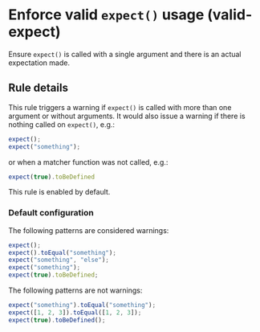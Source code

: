 # Enforce valid `expect()` usage (valid-expect)

Ensure `expect()` is called with a single argument and there is an actual expectation made.

## Rule details

This rule triggers a warning if `expect()` is called with more than one argument or without arguments. 
It would also issue a warning if there is nothing called on `expect()`, e.g.:

```js
expect();
expect("something");
```

or when a matcher function was not called, e.g.:

```js
expect(true).toBeDefined
```

This rule is enabled by default.

### Default configuration

The following patterns are considered warnings:

```js
expect();
expect().toEqual("something");
expect("something", "else");
expect("something");
expect(true).toBeDefined;
```

The following patterns are not warnings:

```js
expect("something").toEqual("something");
expect([1, 2, 3]).toEqual([1, 2, 3]);
expect(true).toBeDefined();
```
